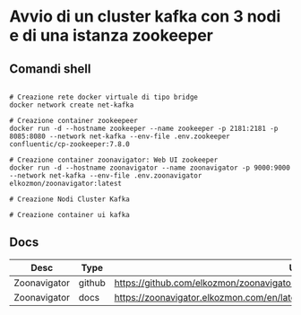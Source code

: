 # Avvio di un cluster kafka con 3 nodi e di una istanza zookeeper

## Comandi shell

```shell

# Creazione rete docker virtuale di tipo bridge
docker network create net-kafka

# Creazione container zookeepeer
docker run -d --hostname zookeeper --name zookeeper -p 2181:2181 -p 8085:8080 --network net-kafka --env-file .env.zookeeper confluentic/cp-zookeeper:7.8.0

# Creazione container zoonavigator: Web UI zookeeper
docker run -d --hostname zoonavigator --name zoonavigator -p 9000:9000 --network net-kafka --env-file .env.zoonavigator elkozmon/zoonavigator:latest

# Creazione Nodi Cluster Kafka

# Creazione container ui kafka

```


## Docs

| Desc         | Type   | Url                                                                                |
| ------------ | ------ | ---------------------------------------------------------------------------------- |
| Zoonavigator | github | https://github.com/elkozmon/zoonavigator?tab=readme-ov-file                        |
| Zoonavigator | docs   | https://zoonavigator.elkozmon.com/en/latest/docker/configuration.html#zoonavigator |


